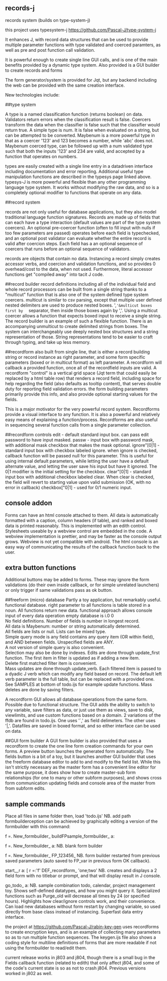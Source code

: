 ## records-j
records system (builds on type-system-j)

this project uses typesystem-j https://github.com/Pascal-J/type-system-j

It enhances J, with record data structures that can be used to provide multiple parameter functions with type validated and coerced paramters, as well as pre and post function call validation.

It is powerful enough to create single line GUI calls, and is one of the main benefits provided by a dynamic type system.  Also provided is a GUI builder to create records and forms

The form generator/system is provided for Jqt, but any backend including the web can be provided with the same creation interface.

New technologies include:

##type system

A type is a named classification function (returns boolean) on data.  Validators return errors when the classification result is false.  Coercers transform the data when the classifier is false such that the classifier would return true.  A simple type is num.  It is false when evaluated on a string, but can be attempted to be converted.  Maybenum is a more powerful type in that as a coercer '123' and 123 becomes a number, while 'abc' does not.  Maybenum coerced type, can be followed up with a num validated type such that both the inputs '123' and 234 are valid, and accepted by a function that operates on numbers.

types are easily created with a single line entry in a datadriven interface including documentation and error reporting.  Additional useful type manipulation functions are described in the typesys page linked above.  typesys-J is more powerful and flexible than any other programming language type system.  It works without modifying the raw data, and so is a completely optional modifier to functions that operate on any data.

##record system

records are not only useful for database applications, but they also model traditional language function signatures.  Records are made up of fields that can each have a type interaction (default values are part of the type system coercers).  An optional pre-coercer function (often to fill input with nulls if too few parameters are passed) operates before each field is typechecked, and an optional post validator can evaluate whether the entire record is valid after coercion steps.   Each field has a an optional sequence of coercers that runs before an optional sequence of validators.

records are objects that contain no data.  Instancing a record simply creates accessor verbs, and coercion and validation functions, and so provides 0 overhead/cost to the data, when not used.  Furthermore, literal accessor functions get "compiled away" into tacit J code.

##record builder
record definitions including all of the individual field and whole record processors can be built from a single string thanks to a "multicut" function that is also one of the system defined type system coercers.  multicut is similar to csv parsing, except that multiple user defined nested delimiters are used to produce nested boxes.  ',`'&multicut boxes first by  `  separator, then inside those boxes again by ','.  Using a multicut coercer allows a function that expects boxed input to receive a single string.  The record builder is an example of such a flexible function.  There is an accompanying unmulticut to create delimited strings from boxes.  The system can interchangeably use deeply nested box structures and a string representation of those.  String representations tend to be easier to craft through typing, and take up less memory.

##recordform 
also built from single line, that is either a record building string or record instance as right parameter, and some form specific parameters (boxed or in multicut format) as left parameter.  A recordform will callback a provided function, once all of the recordfield inputs are valid.   A recordform "control" is a vertical grid space (Jqt term that could easily be replaced by a html table row) that renders a record field, including space for help regarding the field (also defaults as tooltip content), that serves double duty for reporting field validation errors.  the form building parameters primarily provide this info, and also provide optional starting values for the fields.

This is a major motivator for the very powerful record system.  Recordforms provide a visual interface to any function.  It is also a powerful and relatively easy means of explaining a function/process.  Recordforms are also useful in sequencing several function calls from a single parameter collection.

##recordform controls
edit - default standard input box.  can pass edit password to have input masked.
passw - input box with password mask, with additional mask checkbox that makes the mask optional.
ignore"[0|1] - standard input box with checkbox labeled ignore.  when ignore is checked, callback function will be passed null for this parameter.  This is useful for using internal default parameters, while letting the user have a default alternate value, and letting the user save his input but have it ignored.  The 0|1 modifier is the initial setting for the checkbox.
clear"[0|1] - standard input box with additional checkbox labeled clear.  When clear is checked, the field will revert to starting value upon valid submission (OK, with no error in callback)
checkbox["0|1] - used for 0/1 numeric input.

## console addon

Forms can have an html console attached to them.  All data is automatically formatted with a caption, column headers (if table), and ranked and boxed data is printed reasonably.  This is implemented with an edith control.  Stylesheets useable by a webview control are embedded in the code.  A webview implementation is prettier, and may be faster as the console output grows.  Webview is not yet compatible with android.  The html console is an easy way of communicating the results of the callback function back to the user.

## extra button functions
Additional buttons may be added to forms.  These may ignore the form validations (do their own inside callback, or for simple unrelated launchers) or only trigger if same validations pass as ok button.


##freeform (micro) database
Partly a toy application, but remarkably useful.  
functional database.  right parameter to all functions is table stored in a noun.  All functions return new data.
functional approach allows console input of every data operation
empty database is i.0 0  
No field definitions.  Number of fields is number in longest record.  
All data is Maybenum: number or string automatically determined.  
All fields are lists or null.  Lists can be mixed type.  
Simple query mode is any field contains any query item (OR within field), and AND between fields.  Unspecified fields are ANY.  
A not version of simple query is also convenient.  
Selection may also be done by indexes.
Edits are done through update_first function.  The first item in filter is updated as if adding a new item.  
Delete first matched filter item is convenient.  
Mass updates are done through update_verb.  Each filtered item is passed to a dyadic J verb which can modify any field based on record. The default left verb parameter is the full table, but can be replaced with a provided one. See SAMPLES at bottom of todo.ijs for example update functions.
Mass deletes are done by saving filters.  

A recordform GUI allows all database operations from the same form.  Possible due to functional structure.  The GUI adds the ability to switch to any variable, save filters as data, or just use them as views, save to disk, viewlimits, and use custom functions based on a domain.  2 variations of the ffdb are found in todo.ijs.  One uses '`,' as field delimeters.  The other uses '|,'.  Datafiles are saved in boxed format, and so either interface can be used on data.

##GUI form builder
A GUI form builder is also provided that uses a recordform to create the one line form creation commands for your own forms.
A preview button launches the generated form automatically.
The fields button is a bit of a toy, but it launches another GUI builder that uses the freeform database editor to add to and modify to the field list.  While this isn't strictly necessary as the master form has a convenient line editor for the same purpose, it does show how to create master-sub form relationships (for one to many or other subform purposes), and shows cross form communication updating fields and console area of the master from from subform edits.

## sample commands
Place all files in same folder then,
load 'todo.ijs' NB. add path
formbuilderception can be achieved by graphically editing a version of the formbuilder with this command:

f =. New_formbuilder_ buildFPsample_formbuilder_ a:  

f =. New_formbuilder_ a:  NB. blank form builder

f =. New_formbuilder_ FP_123456_  NB. form builder restarted from previous saved parameters (auto saved to FP_var in previous form OK callback).

 start__r a: [ r =:'f' DEF_recordform_ 'one;two'  NB. creates and displays a 2 field form with no titlebar or prompt, and that will display result in J console.
 
go_todo_  a:  NB. sample combination todo, calendar, project management toy.  Shows self-defined datatypes, and how you might query it.  Specialized functions such as Purge_old will decrease all times by 24 (or specified hours).  Highlights how clear/ignore controls work, and their convenience.  Can load new databases without form restart by changing variable, so used directly from base class instead of instancing. Superfast data entry interface.

the project at https://github.com/Pascal-J/rabin-key-gen uses recordforms to create encryption keys, and is an example of collecting many parameters so as to run multiple function sequences.  The keygen.ijs file also shows a coding style for multiline definitions of forms that are more readable if not using the formbuilder to read/edit them.

current release works in j803 and j804, though there is a small bug in the Fields callback function (related to edith) that only affect j804, and some of the code's current state is so as not to crash j804.  Previous versions worked in j802 as well.
